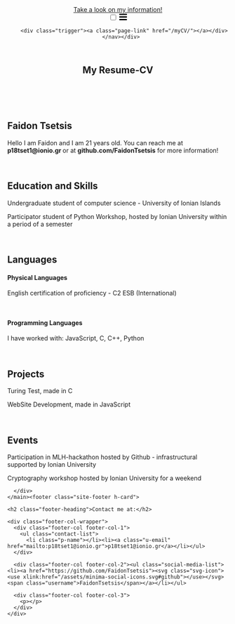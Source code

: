 ---
---

<html lang="en"><head>
  <meta charset="utf-8">
  <meta http-equiv="X-UA-Compatible" content="IE=edge">
  <meta name="viewport" content="width=device-width, initial-scale=1"><!-- Begin Jekyll SEO tag v2.7.1 -->
<title>My CV-Resume | Take a look on my information!</title>
<meta name="generator" content="Jekyll v4.2.0" />
<meta property="og:title" content="Click here to see my CV" />
<meta property="og:locale" content="en_US" />
<meta property="og:site_name" content="Take a look on my information!" />
<meta name="twitter:card" content="summary" />
<meta property="twitter:title" content="Click here to see my CV" />
<script type="application/ld+json">
{"headline":"My Resume","@type":"WebPage","url":"/myCV/","@context":"https://schema.org"}</script>
<!-- End Jekyll SEO tag -->
<link rel="stylesheet" href="/assets/main.css"><link type="application/atom+xml" rel="alternate" href="/feed.xml" title="Take a look on my information!" /></head>
<body><header class="site-header" role="banner">

  <div class="wrapper"><a class="site-title" rel="author" href="/">Take a look on my information!</a><nav class="site-nav">
        <input type="checkbox" id="nav-trigger" class="nav-trigger" />
        <label for="nav-trigger">
          <span class="menu-icon">
            <svg viewBox="0 0 18 15" width="18px" height="15px">
              <path d="M18,1.484c0,0.82-0.665,1.484-1.484,1.484H1.484C0.665,2.969,0,2.304,0,1.484l0,0C0,0.665,0.665,0,1.484,0 h15.032C17.335,0,18,0.665,18,1.484L18,1.484z M18,7.516C18,8.335,17.335,9,16.516,9H1.484C0.665,9,0,8.335,0,7.516l0,0 c0-0.82,0.665-1.484,1.484-1.484h15.032C17.335,6.031,18,6.696,18,7.516L18,7.516z M18,13.516C18,14.335,17.335,15,16.516,15H1.484 C0.665,15,0,14.335,0,13.516l0,0c0-0.82,0.665-1.483,1.484-1.483h15.032C17.335,12.031,18,12.695,18,13.516L18,13.516z"/>
            </svg>
          </span>
        </label>

        <div class="trigger"><a class="page-link" href="/myCV/"></a></div>
      </nav></div>
</header>
<main class="page-content" aria-label="Content">
      <div class="wrapper">
        <article class="post">

  <header class="post-header">
    <h1 class="post-title">My Resume-CV</h1>
  </header>

  <div class="post-content">
    

  </div>
<br>
    <h1>Faidon Tsetsis</h1>
    <p>Hello I am Faidon and I am 21 years old. You can reach me at <b>p18tset1@ionio.gr </b> or at <b> github.com/FaidonTsetsis</b> for more information!</p>
    <br>
    <h2> Education and Skills </h2>
      <p> Undergraduate student of computer science - University of Ionian Islands</p>
      <p> Participator student of Python Workshop, hosted by Ionian University within a period of a semester</p>
    <br>
    <h2> Languages </h2>
      <h4> Physical Languages </h4>
        <p> English certification of proficiency - C2 ESB (International) </p>
     <br>
        <h4> Programming Languages </h4>
        <p> I have worked with: JavaScript, C, C++, Python </p>
     <br>
        <h2> Projects </h2>
        <p> Turing Test, made in C </p>
        <p> WebSite Development, made in JavaScript</p>
     <br>
    <h2> Events </h2>
    <p> Participation in MLH-hackathon hosted by Github - infrastructural supported by Ionian University</p>
    <p> Cryptography workshop hosted by Ionian University for a weekend</p>
</article>

      </div>
    </main><footer class="site-footer h-card">
  <data class="u-url" href="/"></data>

  <div class="wrapper">

    <h2 class="footer-heading">Contact me at:</h2>

    <div class="footer-col-wrapper">
      <div class="footer-col footer-col-1">
        <ul class="contact-list">
          <li class="p-name"></li><li><a class="u-email" href="mailto:p18tset1@ionio.gr">p18tset1@ionio.gr</a></li></ul>
      </div>

      <div class="footer-col footer-col-2"><ul class="social-media-list"><li><a href="https://github.com/FaidonTsetsis"><svg class="svg-icon"><use xlink:href="/assets/minima-social-icons.svg#github"></use></svg> <span class="username">FaidonTsetsis</span></a></li></ul>
</div>

      <div class="footer-col footer-col-3">
        <p></p>
      </div>
    </div>

  </div>

</footer>
</body>

</html>
